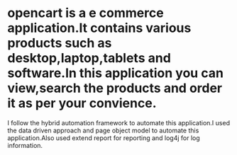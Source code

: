 # opencart is a e commerce application.It contains various products such as desktop,laptop,tablets and software.In this application you can view,search the products and order it as per your convience.
I follow the hybrid automation framework to automate this application.I used the data driven approach and page object model to automate this application.Also used extend report
for reporting and log4j for log information.
